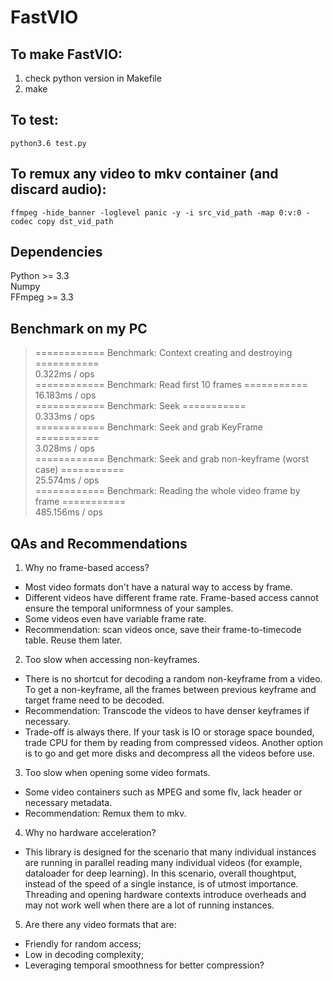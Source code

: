 # FastVIO

## To make FastVIO:
1. check python version in Makefile
2. make

## To test:
`python3.6 test.py`

## To remux any video to mkv container (and discard audio):
`ffmpeg -hide_banner -loglevel panic -y -i src_vid_path -map 0:v:0 -codec copy dst_vid_path`

## Dependencies
Python >= 3.3  
Numpy  
FFmpeg >= 3.3  

## Benchmark on my PC
> ============ Benchmark: Context creating and destroying ===========  
> 0.322ms / ops  
> ============ Benchmark: Read first 10 frames ===========  
> 16.183ms / ops  
> ============ Benchmark: Seek ===========  
> 0.333ms / ops  
> ============ Benchmark: Seek and grab KeyFrame ===========  
> 3.028ms / ops  
> ============ Benchmark: Seek and grab non-keyframe (worst case) ===========  
> 25.574ms  / ops  
> ============ Benchmark: Reading the whole video frame by frame ===========  
> 485.156ms / ops  

## QAs and Recommendations
1. Why no frame-based access?
  * Most video formats don't have a natural way to access by frame.
  * Different videos have different frame rate. Frame-based access cannot ensure the temporal uniformness of your samples.
  * Some videos even have variable frame rate.
  * Recommendation: scan videos once, save their frame-to-timecode table. Reuse them later.
2. Too slow when accessing non-keyframes.
  * There is no shortcut for decoding a random non-keyframe from a video. To get a non-keyframe, all the frames between previous keyframe and target frame need to be decoded.
  * Recommendation: Transcode the videos to have denser keyframes if necessary.
  * Trade-off is always there. If your task is IO or storage space bounded, trade CPU for them by reading from compressed videos. Another option is to go and get more disks and decompress all the videos before use.
3. Too slow when opening some video formats.
  * Some video containers such as MPEG and some flv, lack header or necessary metadata.
  * Recommendation: Remux them to mkv.
4. Why no hardware acceleration?
  * This library is designed for the scenario that many individual instances are running in parallel reading many individual videos (for example, dataloader for deep learning). In this scenario, overall thoughtput, instead of the speed of a single instance, is of utmost importance. Threading and opening hardware contexts introduce overheads and may not work well when there are a lot of running instances.
5. Are there any video formats that are:
  * Friendly for random access;
  * Low in decoding complexity;
  * Leveraging temporal smoothness for better compression?



